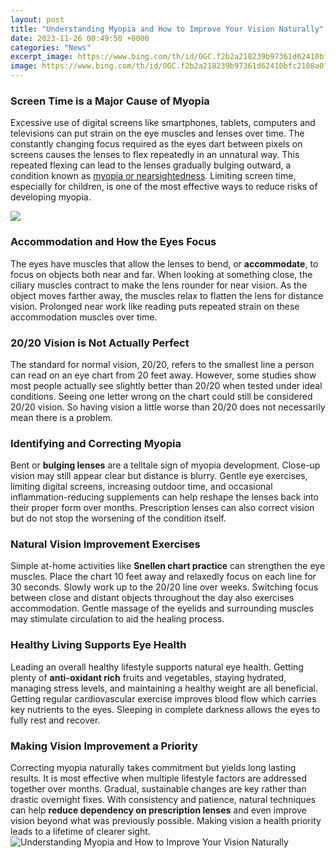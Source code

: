 ```yaml
---
layout: post
title: "Understanding Myopia and How to Improve Your Vision Naturally"
date: 2023-11-26 00:49:50 +0000
categories: "News"
excerpt_image: https://www.bing.com/th/id/OGC.f2b2a218239b97361d62410bfc2108a0?pid=1.7&amp;rurl=https%3a%2f%2fi.pinimg.com%2foriginals%2fcc%2f8a%2fb8%2fcc8ab8d96922338ad4c399ecc2f437ee.gif&amp;ehk=F7jQ5DpgjlhffMfsviKdEqVaVxY2ziQk1fE9fJcXIYo%3d
image: https://www.bing.com/th/id/OGC.f2b2a218239b97361d62410bfc2108a0?pid=1.7&amp;rurl=https%3a%2f%2fi.pinimg.com%2foriginals%2fcc%2f8a%2fb8%2fcc8ab8d96922338ad4c399ecc2f437ee.gif&amp;ehk=F7jQ5DpgjlhffMfsviKdEqVaVxY2ziQk1fE9fJcXIYo%3d
---
```


### Screen Time is a Major Cause of Myopia
Excessive use of digital screens like smartphones, tablets, computers and televisions can put strain on the eye muscles and lenses over time. The constantly changing focus required as the eyes dart between pixels on screens causes the lenses to flex repeatedly in an unnatural way. This repeated flexing can lead to the lenses gradually bulging outward, a condition known as [myopia or nearsightedness](https://store.fi.io.vn/funny-video-gamer-xmas-i-paused-my-game-to-be-here-christmas-24/men&). Limiting screen time, especially for children, is one of the most effective ways to reduce risks of developing myopia.

![](https://i.pinimg.com/originals/cc/8a/b8/cc8ab8d96922338ad4c399ecc2f437ee.gif)
### Accommodation and How the Eyes Focus
The eyes have muscles that allow the lenses to bend, or **accommodate**, to focus on objects both near and far. When looking at something close, the ciliary muscles contract to make the lens rounder for near vision. As the object moves farther away, the muscles relax to flatten the lens for distance vision. Prolonged near work like reading puts repeated strain on these accommodation muscles over time.
### 20/20 Vision is Not Actually Perfect 
The standard for normal vision, 20/20, refers to the smallest line a person can read on an eye chart from 20 feet away. However, some studies show most people actually see slightly better than 20/20 when tested under ideal conditions. Seeing one letter wrong on the chart could still be considered 20/20 vision. So having vision a little worse than 20/20 does not necessarily mean there is a problem.
### Identifying and Correcting Myopia 
Bent or **bulging lenses** are a telltale sign of myopia development. Close-up vision may still appear clear but distance is blurry. Gentle eye exercises, limiting digital screens, increasing outdoor time, and occasional inflammation-reducing supplements can help reshape the lenses back into their proper form over months. Prescription lenses can also correct vision but do not stop the worsening of the condition itself.
### Natural Vision Improvement Exercises
Simple at-home activities like **Snellen chart practice** can strengthen the eye muscles. Place the chart 10 feet away and relaxedly focus on each line for 30 seconds. Slowly work up to the 20/20 line over weeks. Switching focus between close and distant objects throughout the day also exercises accommodation. Gentle massage of the eyelids and surrounding muscles may stimulate circulation to aid the healing process.
### Healthy Living Supports Eye Health
Leading an overall healthy lifestyle supports natural eye health. Getting plenty of **anti-oxidant rich** fruits and vegetables, staying hydrated, managing stress levels, and maintaining a healthy weight are all beneficial. Getting regular cardiovascular exercise improves blood flow which carries key nutrients to the eyes. Sleeping in complete darkness allows the eyes to fully rest and recover.
### Making Vision Improvement a Priority  
Correcting myopia naturally takes commitment but yields long lasting results. It is most effective when multiple lifestyle factors are addressed together over months. Gradual, sustainable changes are key rather than drastic overnight fixes. With consistency and patience, natural techniques can help **reduce dependency on prescription lenses** and even improve vision beyond what was previously possible. Making vision a health priority leads to a lifetime of clearer sight.
![Understanding Myopia and How to Improve Your Vision Naturally](https://www.bing.com/th/id/OGC.f2b2a218239b97361d62410bfc2108a0?pid=1.7&amp;rurl=https%3a%2f%2fi.pinimg.com%2foriginals%2fcc%2f8a%2fb8%2fcc8ab8d96922338ad4c399ecc2f437ee.gif&amp;ehk=F7jQ5DpgjlhffMfsviKdEqVaVxY2ziQk1fE9fJcXIYo%3d)